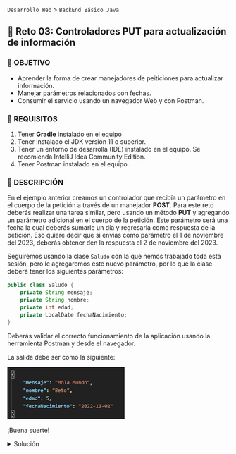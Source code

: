 `Desarrollo Web` > `BackEnd Básico Java`

## 💪 Reto 03: Controladores PUT para actualización de información

### 🎯 OBJETIVO

- Aprender la forma de crear manejadores de peiticiones para actualizar información.
- Manejar parámetros relacionados con fechas.
- Consumir el servicio usando un navegador Web y con Postman.


### 📃 REQUISITOS

1. Tener **Gradle** instalado en el equipo
1. Tener instalado el JDK versión 11 o superior.
1. Tener un entorno de desarrolla (IDE) instalado en el equipo. Se recomienda IntelliJ Idea Community Edition.
1. Tener Postman instalado en el equipo.


### 💭 DESCRIPCIÓN

En el ejemplo anterior creamos un controlador que recibía un parámetro en el cuerpo de la petición a través de un manejador **POST**. Para este reto deberás realizar una tarea similar, pero usando un método **PUT** y agregando un parámetro adicional en el cuerpo de la petición. Este parámetro será una fecha la cual deberás sumarle un día y regresarla como respuesta de la petición. Eso quiere decir que si envias como parámetro el 1 de noviembre del 2023, deberás obtener den la respuesta el 2 de noviembre del 2023.

Seguiremos usando la clase `Saludo` con la que hemos trabajado toda esta sesión, pero le agregaremos este nuevo parámetro, por lo que la clase deberá tener los siguientes parámetros:

```java
public class Saludo {
    private String mensaje;
    private String nombre;
    private int edad;
    private LocalDate fechaNacimiento;
}
```
Deberás validar el correcto funcionamiento de la aplicación usando la herramienta Postman y desde el navegador.

La salida debe ser como la siguiente:

![imagen](img/img_01.png)

¡Buena suerte!


<details>
  <summary>Solución</summary>

Lo primero es crear un proyecto usando Spring Initializr desde el IDE IntelliJ Idea. Selecciona las siguientes opciones:

    Grupo, artefacto y nombre del proyecto.
    Tipo de proyecto: **Gradle**.
    Lenguaje: **Java**.
    Forma de empaquetar la aplicación: **jar**.
    Versión de Java: **11** o superior.

![imagen](img/img_02.png)

En la siguiente ventana elige Spring Web como la única dependencia del proyecto:

![imagen](img/img_03.png)

Presiona el botón `Finish`.

Dentro del paquete del proyecto crea un subpaquete que contendrá los controladores de Spring MVC.

Haz clic con el botón derecho del ratón sobre el paquete y en el menú que se muestra selecciona las opciones `New  -> Package`. Dale a este nuevo paquete el nombre de `controllers`.

![imagen](img/img_04.png)

Crea un segundo paquete llamado `model` a la misma altura que el paquete `controllers`. Al final debes tener dos paquetes adicionales:

![imagen](img/img_05.png)

Dentro del paquete `model` crea la clase `Saludo` que se encuentra en la descripción del reto, no olvides agregar sus métodos *setter* y su método *getter*:    

```java
public class Saludo {
    private String mensaje;
    private String nombre;
    private int edad;
    private LocalDate fechaNacimiento;

    public String getMensaje() {
        return mensaje;
    }

    public void setMensaje(String mensaje) {
        this.mensaje = mensaje;
    }

    public String getNombre() {
        return nombre;
    }

    public void setNombre(String nombre) {
        this.nombre = nombre;
    }

    public int getEdad() {
        return edad;
    }

    public void setEdad(int edad) {
        this.edad = edad;
    }

    public LocalDate getFechaNacimiento() {
        return fechaNacimiento;
    }

    public void setFechaNacimiento(LocalDate fechaNacimiento) {
        this.fechaNacimiento = fechaNacimiento;
    }
}
```


En el paquete `controller` crea una nueva clase llamada `SaludoController`. Esta clase implementará los servicios web REST que manejan a los recursos de tipo `Saludo`. Para indicar a Spring que este componente es un servicio REST debemos decorar la case con la anotación `@RestController`:

```java
@RestController
public class SaludoController {

}
```

Esta clase tendrá, en este momento, un  solo método o manejador de llamadas, el cual no recibirá ningún parámetro y regresará un recurso de tipo `Saludo` con un mensaje preestablecido.

```java
public Saludo saluda(Saludo saludo){
    return saludo;
}
```

Para indicar que este método es un manejador de peticiones debemos indicar qué tipo de operaciones manejará (el verbo HTTP que soportará) en este caso se usará el verbo **PUT**. La anotación que se usa es `@PutMapping` a la cual hay que indicarle la URL de las peticiones que manejará. En este caso será la ruta saludo. No olvides indicarle a Spring MVC que el parámetro de tipo Saludo lo recibirá en el cuerpo de la petición, usando la anotación `@RequestBody`:


Hasta ahora el método se ve así:

```java
    @PutMapping("/saludo")
    public Saludo saluda(@RequestBody Saludo saludo){
        return saludo;
    }
```

Ahora, modifica el cuerpo del método para agregar la lógica que añade un día a la fecha recibida. El método completo queda de la siguiente forma:

```java
    @PutMapping("/saludo")
    public Saludo saluda(@RequestBody Saludo saludo){

        saludo.setFechaNacimiento(saludo.getFechaNacimiento().plusDays(1));

        return saludo;
    }
```

Ejecuta la aplicación, en la consola del IDE debes ver un mensaje similar al siguiente:

![imagen](img/img_06.png)

Esto quiere decir que la aplicación se ejecutó correctamente y todo está bien configurado.

Ahora, in Postman crea una nueva petición de tipo PUT hacia la URL [http://localhost:8080/saludo](http://localhost:8080/saludo). En la pestaña Body selecciona la opción Raw como tipo de petición y JSON como formato de la misma. Coloca el siguiente contenido en el cuerpo de la petición:

```json
{
    "mensaje": "Hola Mundo",
    "nombre": "Beto",
    "edad": 5,
    "fechaNacimiento": "2022-11-01"
}
```

Presiona el botón `Send`. Una vez que recibas la respuesta, debes ver una salida similar en el panel de respuestas:

![imagen](img/img_09.png)

</details>